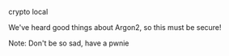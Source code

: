 crypto local

We've heard good things about Argon2, so this must be secure!

Note: Don't be so sad, have a pwnie
